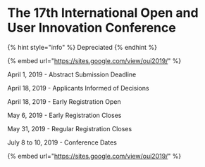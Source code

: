 # The 17th International Open and User Innovation Conference

{% hint style="info" %}
Depreciated
{% endhint %}

{% embed url="https://sites.google.com/view/oui2019/" %}



April 1, 2019 - Abstract Submission Deadline

April 18, 2019 - Applicants Informed of Decisions

April 18, 2019 - Early Registration Open

May 6, 2019 - Early Registration Closes

May 31, 2019 - Regular Registration Closes

July 8 to 10, 2019 - Conference Dates

{% embed url="https://sites.google.com/view/oui2019/" %}



